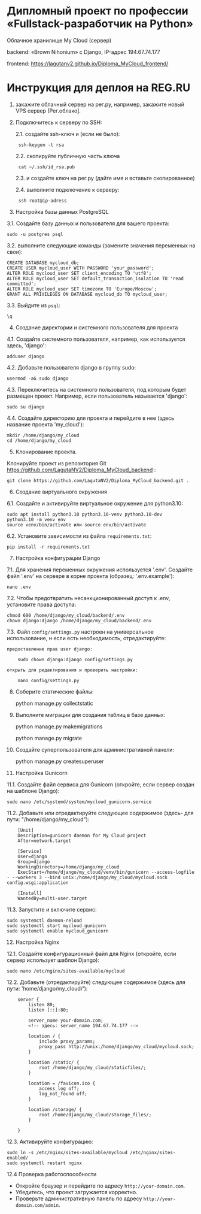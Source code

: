 # Дипломный проект по профессии «Fullstack-разработчик на Python»
Облачное хранилище My Cloud (сервер)

backend: «Brown Nihonium» с Django, IP-адрес 194.67.74.177

frontend: https://lagutanv2.github.io/Diploma_MyCloud_frontend/

# Инструкция для деплоя на REG.RU
1.	закажите облачный сервер на рег.ру, например, закажите новый VPS сервер [Рег.облако].

2. Подключитесь к серверу по SSH:

   2.1. создайте ssh-ключ и (если не было):

        ssh-keygen -t rsa

   2.2. скопируйте публичную часть ключа

        cat ~/.ssh/id_rsa.pub

   2.3. и создайте ключ на рег.ру (дайте имя и вставьте скопированное)

   2.4. выполните подключение к серверу:

        ssh root@ip-adress


3. Настройка базы данных PostgreSQL

3.1. Создайте базу данных и пользователя для вашего проекта:

    sudo -u postgres psql

3.2. выполните следующие команды (замените значения переменных на свои):

    CREATE DATABASE mycloud_db;
    CREATE USER mycloud_user WITH PASSWORD 'your_password';
    ALTER ROLE mycloud_user SET client_encoding TO 'utf8';
    ALTER ROLE mycloud_user SET default_transaction_isolation TO 'read committed';
    ALTER ROLE mycloud_user SET timezone TO 'Europe/Moscow';
    GRANT ALL PRIVILEGES ON DATABASE mycloud_db TO mycloud_user;

3.3. Выйдите из `psql`:

    \q

4. Создание директории и системного пользователя для проекта

4.1. Создайте системного пользователя, например, как используется здесь, 'django':

    adduser django

4.2. Добавьте пользователя django в группу sudo:

    usermod -aG sudo django

4.3. Переключитесь на системного пользователя, под которым будет размещен проект. Например, если пользователь называется 'django':

    sudo su django

4.4. Создайте директорию для проекта и перейдите в нее (здесь название проекта 'my_cloud'):

    mkdir /home/django/my_cloud
    cd /home/django/my_cloud


5. Клонирование проекта.

Клонируйте проект из репозитория Git https://github.com/LagutaNV2/Diploma_MyCloud_backend :

    git clone https://github.com/LagutaNV2/Diploma_MyCloud_backend.git .


6. Создание виртуального окружения

6.1. Создайте и активируйте виртуальное окружение для python3.10:

    sudo apt install python3.10 python3.10-venv python3.10-dev
    python3.10 -m venv env
    source venv/bin/activate или source env/bin/activate

6.2. Установите зависимости из файла `requirements.txt`:

    pip install -r requirements.txt


7. Настройка конфигурации Django

7.1. Для хранения переменных окружения используется '.env'. Создайте файл '.env' на сервере в корне проекта (образец: '.env.example'):

    nano .env

7.2. Чтобы предотвратить несанкционированный доступ к .env, установите права доступа:

    chmod 600 /home/django/my_cloud/backend/.env
    chown django:django /home/django/my_cloud/backend/.env

7.3. Файл `config/settings.py` настроен на универсальное использование, н если есть необходимость, отредактируйте:

    предоставление прав user django:

        sudo chown django:django config/settings.py

    открыть для редактирования и проверить настройки:

        nano config/settings.py




8. Соберите статические файлы:

   python manage.py collectstatic


9. Выполните миграции для создания таблиц в базе данных:

    python manage.py makemigrations

    python manage.py migrate



10. Создайте суперпользователя для административной панели:

    python manage.py createsuperuser


11.  Настройка Gunicorn

11.1. Создайте файл сервиса для Gunicorn (откройте, если сервер создан на шаблоне Django):

    sudo nano /etc/systemd/system/mycloud_gunicorn.service

11.2. Добавьте или отредактируйте следующее содержимое (здесь- для пути: "/home/django/my_cloud"):

        [Unit]
        Description=gunicorn daemon for My Cloud project
        After=network.target

        [Service]
        User=django
        Group=django
        WorkingDirectory=/home/django/my_cloud
        ExecStart=/home/django/my_cloud/venv/bin/gunicorn --access-logfile - --workers 3 --bind unix:/home/django/my_cloud/mycloud.sock config.wsgi:application

        [Install]
        WantedBy=multi-user.target


11.3. Запустите и включите сервис:

    sudo systemctl daemon-reload
    sudo systemctl start mycloud_gunicorn
    sudo systemctl enable mycloud_gunicorn

12.   Настройка Nginx

12.1. Создайте конфигурационный файл для Nginx (откройте, если сервер использует шаблон Django):

    sudo nano /etc/nginx/sites-available/mycloud


12.2. Добавьте (отредактируйте) следующее содержимое
(здесь для пути: 'home/django/my_cloud/'):

        server {
            listen 80;
            listen [::]:80;

            server_name your-domain.com;
            <!-- здесь: server_name 194.67.74.177 -->

            location / {
                include proxy_params;
                proxy_pass http://unix:/home/django/my_cloud/mycloud.sock;
            }
<!-- for in the settings.py STATIC_ROOT = os.path.join(BASE_DIR, 'staticfiles') -->
            location /static/ {
                root /home/django/my_cloud/staticfiles/;
            }
<!-- ??????? -->
            location = /favicon.ico {
                access_log off;
                log_not_found off;
            }

            location /storage/ {
                root /home/django/my_cloud/storage_files/;
            }

        }


12.3. Активируйте конфигурацию:

    sudo ln -s /etc/nginx/sites-available/mycloud /etc/nginx/sites-enabled/
    sudo systemctl restart nginx


12.4 Проверка работоспособности

- Откройте браузер и перейдите по адресу `http://your-domain.com`.
- Убедитесь, что проект загружается корректно.
- Проверьте административную панель по адресу `http://your-domain.com/admin`.
